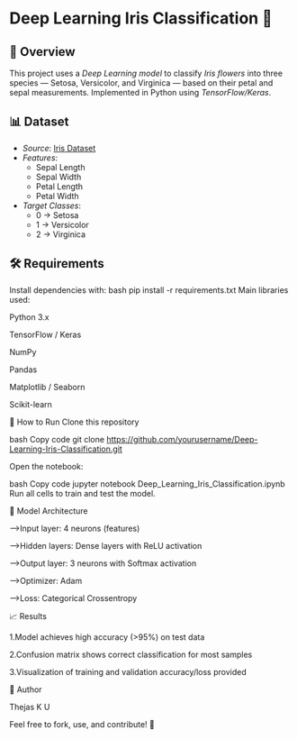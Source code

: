 # Deep Learning Iris Classification 🌸

## 📌 Overview
This project uses a *Deep Learning model* to classify *Iris flowers* into three species — Setosa, Versicolor, and Virginica — based on their petal and sepal measurements. Implemented in Python using *TensorFlow/Keras*.

## 📊 Dataset
- *Source*: [Iris Dataset](https://archive.ics.uci.edu/ml/datasets/iris)
- *Features*:
  - Sepal Length
  - Sepal Width
  - Petal Length
  - Petal Width
- *Target Classes*:
  - 0 → Setosa
  - 1 → Versicolor
  - 2 → Virginica

## 🛠 Requirements
Install dependencies with:
bash
pip install -r requirements.txt
Main libraries used:

Python 3.x

TensorFlow / Keras

NumPy

Pandas

Matplotlib / Seaborn

Scikit-learn

🚀 How to Run
Clone this repository

bash
Copy code
git clone https://github.com/yourusername/Deep-Learning-Iris-Classification.git

Open the notebook:

bash
Copy code
jupyter notebook Deep_Learning_Iris_Classification.ipynb
Run all cells to train and test the model.

🧠 Model Architecture

-->Input layer: 4 neurons (features)

-->Hidden layers: Dense layers with ReLU activation

-->Output layer: 3 neurons with Softmax activation

-->Optimizer: Adam

-->Loss: Categorical Crossentropy

📈 Results

1.Model achieves high accuracy (>95%) on test data

2.Confusion matrix shows correct classification for most samples

3.Visualization of training and validation accuracy/loss provided

📌 Author

Thejas K U

Feel free to fork, use, and contribute! 🚀
